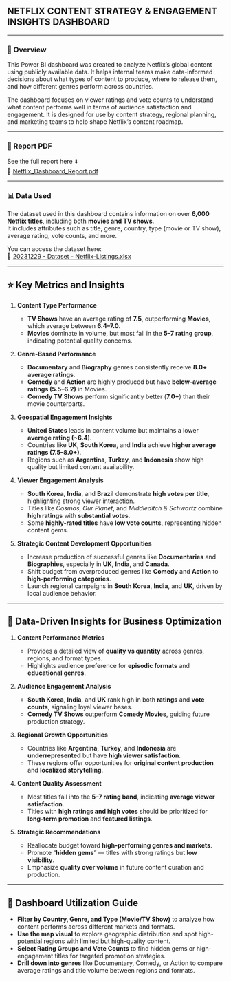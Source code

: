 ## **NETFLIX CONTENT STRATEGY & ENGAGEMENT INSIGHTS DASHBOARD**

---

### **📌 Overview**

This Power BI dashboard was created to analyze Netflix’s global content using publicly available data. It helps internal teams make data-informed decisions about what types of content to produce, where to release them, and how different genres perform across countries.

The dashboard focuses on viewer ratings and vote counts to understand what content performs well in terms of audience satisfaction and engagement. It is designed for use by content strategy, regional planning, and marketing teams to help shape Netflix’s content roadmap.

---

### **📄 Report PDF**  
See the full report here ⬇️  
📎 [Netflix_Dashboard_Report.pdf](Netflix_Dashboard_Report.pdf)

---

### **📊 Data Used**

The dataset used in this dashboard contains information on over **6,000 Netflix titles**, including both **movies and TV shows**.  
It includes attributes such as title, genre, country, type (movie or TV show), average rating, vote counts, and more.

You can access the dataset here:  
📎 [20231229 - Dataset - Netflix-Listings.xlsx](https://github.com/vijaykrishna883/Power-BI-Dashboard/blob/main/20231229%20-%20Dataset%20-%20Netflix-Listings.xlsx)

---

## ⭐ Key Metrics and Insights

1. **Content Type Performance**  
   - **TV Shows** have an average rating of **7.5**, outperforming **Movies**, which average between **6.4–7.0**.  
   - **Movies** dominate in volume, but most fall in the **5–7 rating group**, indicating potential quality concerns.

2. **Genre-Based Performance**  
   - **Documentary** and **Biography** genres consistently receive **8.0+ average ratings**.  
   - **Comedy** and **Action** are highly produced but have **below-average ratings (5.5–6.2)** in Movies.  
   - **Comedy TV Shows** perform significantly better (**7.0+**) than their movie counterparts.

3. **Geospatial Engagement Insights**  
   - **United States** leads in content volume but maintains a lower **average rating (~6.4)**.  
   - Countries like **UK**, **South Korea**, and **India** achieve **higher average ratings (7.5–8.0+)**.  
   - Regions such as **Argentina**, **Turkey**, and **Indonesia** show high quality but limited content availability.

4. **Viewer Engagement Analysis**  
   - **South Korea**, **India**, and **Brazil** demonstrate **high votes per title**, highlighting strong viewer interaction.  
   - Titles like *Cosmos*, *Our Planet*, and *Middleditch & Schwartz* combine **high ratings** with **substantial votes**.  
   - Some **highly-rated titles** have **low vote counts**, representing hidden content gems.

5. **Strategic Content Development Opportunities**  
   - Increase production of successful genres like **Documentaries** and **Biographies**, especially in **UK**, **India**, and **Canada**.  
   - Shift budget from overproduced genres like **Comedy** and **Action** to **high-performing categories**.  
   - Launch regional campaigns in **South Korea**, **India**, and **UK**, driven by local audience behavior.

---

## 📌 Data-Driven Insights for Business Optimization

1. **Content Performance Metrics**  
   - Provides a detailed view of **quality vs quantity** across genres, regions, and format types.  
   - Highlights audience preference for **episodic formats** and **educational genres**.

2. **Audience Engagement Analysis**  
   - **South Korea**, **India**, and **UK** rank high in both **ratings** and **vote counts**, signaling loyal viewer bases.  
   - **Comedy TV Shows** outperform **Comedy Movies**, guiding future production strategy.

3. **Regional Growth Opportunities**  
   - Countries like **Argentina**, **Turkey**, and **Indonesia** are **underrepresented** but have **high viewer satisfaction**.  
   - These regions offer opportunities for **original content production** and **localized storytelling**.

4. **Content Quality Assessment**  
   - Most titles fall into the **5–7 rating band**, indicating **average viewer satisfaction**.  
   - Titles with **high ratings and high votes** should be prioritized for **long-term promotion** and **featured listings**.

5. **Strategic Recommendations**  
   - Reallocate budget toward **high-performing genres and markets**.  
   - Promote “**hidden gems**” — titles with strong ratings but **low visibility**.  
   - Emphasize **quality over volume** in future content curation and production.

---

## **📘 Dashboard Utilization Guide**

- **Filter by Country, Genre, and Type (Movie/TV Show)** to analyze how content performs across different markets and formats.  
- **Use the map visual** to explore geographic distribution and spot high-potential regions with limited but high-quality content.  
- **Select Rating Groups and Vote Counts** to find hidden gems or high-engagement titles for targeted promotion strategies.  
- **Drill down into genres** like Documentary, Comedy, or Action to compare average ratings and title volume between regions and formats.
